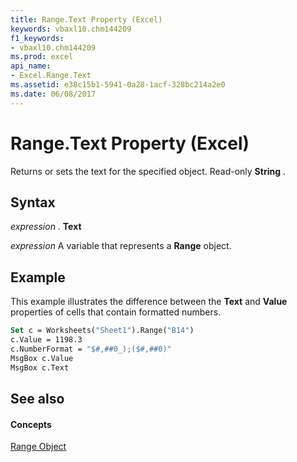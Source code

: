 ```yaml
---
title: Range.Text Property (Excel)
keywords: vbaxl10.chm144209
f1_keywords:
- vbaxl10.chm144209
ms.prod: excel
api_name:
- Excel.Range.Text
ms.assetid: e38c15b1-5941-0a28-1acf-328bc214a2e0
ms.date: 06/08/2017
---
```



# Range.Text Property (Excel)

Returns or sets the text for the specified object. Read-only  **String** .


## Syntax

 _expression_ . **Text**

 _expression_ A variable that represents a **Range** object.


## Example

This example illustrates the difference between the  **Text** and **Value** properties of cells that contain formatted numbers.


```vb
Set c = Worksheets("Sheet1").Range("B14") 
c.Value = 1198.3 
c.NumberFormat = "$#,##0_);($#,##0)" 
MsgBox c.Value 
MsgBox c.Text
```


## See also


#### Concepts


[Range Object](Excel.Range(objec).md)

